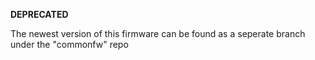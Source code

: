 
**DEPRECATED**

The newest version of this firmware can be found as a seperate branch under the
"commonfw" repo

